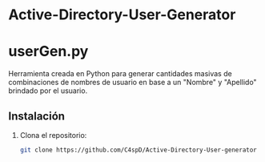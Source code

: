 # Active-Directory-User-Generator

# userGen.py

Herramienta creada en Python para generar cantidades masivas de combinaciones de nombres de usuario en base a un "Nombre" y "Apellido" brindado por el usuario.

## Instalación

1. Clona el repositorio:
   ```bash
   git clone https://github.com/C4spD/Active-Directory-User-generator
   ```

   
